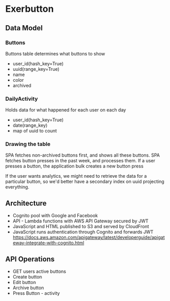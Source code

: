 # Exerbutton

## Data Model

### Buttons

Buttons table determines what buttons to show
  - user_id(hash_key=True)
  - uuid(range_key=True)
  - name
  - color
  - archived

### DailyActivity

Holds data for what happened for each user on each day
  - user_id(hash_key=True)
  - date(range_key)
  - map of uuid to count
 
### Drawing the table

SPA fetches non-archived buttons first, and shows all these buttons.
SPA fetches button presses in the past week, and processes them.
If a user presses a button, the application bulk creates a new button press

If the user wants analytics, we might need to retrieve the data for a particular button, so we'd better have a secondary index on uuid projecting everything.

## Architecture

- Cognito pool with Google and Facebook
- API - Lambda functions with AWS API Gateway secured by JWT
- JavaScript and HTML published to S3 and served by CloudFront
- JavaScript runs authentication through Cognito and forwards JWT
https://docs.aws.amazon.com/apigateway/latest/developerguide/apigateway-integrate-with-cognito.html

## API Operations

- GET users active buttons
- Create button
- Edit button
- Archive button
- Press Button - activity
